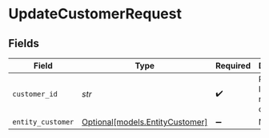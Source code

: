 # UpdateCustomerRequest


## Fields

| Field                                                          | Type                                                           | Required                                                       | Description                                                    | Example                                                        |
| -------------------------------------------------------------- | -------------------------------------------------------------- | -------------------------------------------------------------- | -------------------------------------------------------------- | -------------------------------------------------------------- |
| `customer_id`                                                  | *str*                                                          | :heavy_check_mark:                                             | Provide the ID of the related customer.                        | cst_5B8cwPMGnU                                                 |
| `entity_customer`                                              | [Optional[models.EntityCustomer]](../models/entitycustomer.md) | :heavy_minus_sign:                                             | N/A                                                            |                                                                |